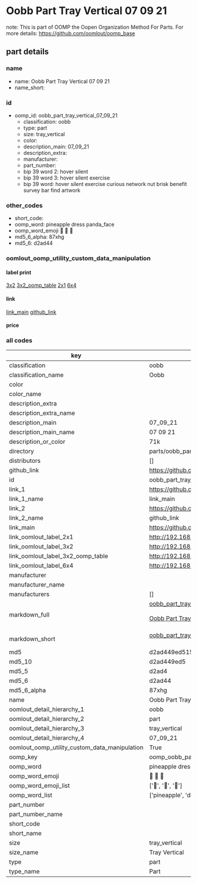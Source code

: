 # Oobb Part Tray Vertical 07 09 21  

note: This is part of OOMP the Oopen Organization Method For Parts. For more details: https://github.com/oomlout/oomp_base

##  part details





### name
* name: Oobb Part Tray Vertical 07 09 21
* name_short: 
### id
* oomp_id: oobb_part_tray_vertical_07_09_21
  * classification: oobb
  * type: part
  * size: tray_vertical
  * color: 
  * description_main: 07_09_21
  * description_extra: 
  * manufacturer: 
  * part_number: 
  * bip 39 word 2: hover silent
  * bip 39 word 3: hover silent exercise
  * bip 39 word: hover silent exercise curious network nut brisk benefit survey bar find artwork

### other_codes
* short_code: 
* oomp_word: pineapple dress panda_face
* oomp_word_emoji :pineapple: :dress: :panda_face:
* md5_6_alpha: 87xhg
* md5_6: d2ad44






### oomlout_oomp_utility_custom_data_manipulation
#### label print
[3x2](http://192.168.1.245:1112/?label=oomp%2087xhg)
[3x2_oomp_table](http://192.168.1.107:1112/?label=oomp%2087xhg)
[2x1](http://192.168.1.242:1112/?label=oomp%2087xhg)
[6x4](http://192.168.1.55:1112/?label=oomp%2087xhg)    

#### link

[link_main](https://github.com/oomlout/oomlout_oomp_current_version_messy/tree/main/parts/oobb_part_tray_vertical_07_09_21) [github_link](https://github.com/oomlout/oomlout_oomp_part_src/tree/main/parts/oobb_part_tray_vertical_07_09_21)                             

#### price







### all codes 
| key | value |  
| --- | --- |  
| classification | oobb |  
| classification_name | Oobb |  
| color |  |  
| color_name |  |  
| description_extra |  |  
| description_extra_name |  |  
| description_main | 07_09_21 |  
| description_main_name | 07 09 21 |  
| description_or_color | 71k |  
| directory | parts/oobb_part_tray_vertical_07_09_21 |  
| distributors | [] |  
| github_link | https://github.com/oomlout/oomlout_oomp_part_src/tree/main/parts/oobb_part_tray_vertical_07_09_21 |  
| id | oobb_part_tray_vertical_07_09_21 |  
| link_1 | https://github.com/oomlout/oomlout_oomp_current_version_messy/tree/main/parts/oobb_part_tray_vertical_07_09_21 |  
| link_1_name | link_main |  
| link_2 | https://github.com/oomlout/oomlout_oomp_part_src/tree/main/parts/oobb_part_tray_vertical_07_09_21 |  
| link_2_name | github_link |  
| link_main | https://github.com/oomlout/oomlout_oomp_current_version_messy/tree/main/parts/oobb_part_tray_vertical_07_09_21 |  
| link_oomlout_label_2x1 | http://192.168.1.242:1112/?label=oomp%2087xhg |  
| link_oomlout_label_3x2 | http://192.168.1.245:1112/?label=oomp%2087xhg |  
| link_oomlout_label_3x2_oomp_table | http://192.168.1.107:1112/?label=oomp%2087xhg |  
| link_oomlout_label_6x4 | http://192.168.1.55:1112/?label=oomp%2087xhg |  
| manufacturer |  |  
| manufacturer_name |  |  
| manufacturers | [] |  
| markdown_full | [oobb_part_tray_vertical_07_09_21](https://github.com/oomlout/oomlout_oomp_current_version_messy/tree/main/parts/oobb_part_tray_vertical_07_09_21)<br>[](https://github.com/oomlout/oomlout_oomp_current_version_messy/tree/main/parts/oobb_part_tray_vertical_07_09_21)<br>[Oobb Part Tray Vertical 07 09 21](https://github.com/oomlout/oomlout_oomp_current_version_messy/tree/main/parts/oobb_part_tray_vertical_07_09_21)<br><br> |  
| markdown_short | [oobb_part_tray_vertical_07_09_21](https://github.com/oomlout/oomlout_oomp_current_version_messy/tree/main/parts/oobb_part_tray_vertical_07_09_21)<br><br> |  
| md5 | d2ad449ed515238a5eca635e9eb21b73 |  
| md5_10 | d2ad449ed5 |  
| md5_5 | d2ad4 |  
| md5_6 | d2ad44 |  
| md5_6_alpha | 87xhg |  
| name | Oobb Part Tray Vertical 07 09 21 |  
| oomlout_detail_hierarchy_1 | oobb |  
| oomlout_detail_hierarchy_2 | part |  
| oomlout_detail_hierarchy_3 | tray_vertical |  
| oomlout_detail_hierarchy_4 | 07_09_21 |  
| oomlout_oomp_utility_custom_data_manipulation | True |  
| oomp_key | oomp_oobb_part_tray_vertical_07_09_21 |  
| oomp_word | pineapple dress panda_face |  
| oomp_word_emoji | :pineapple: :dress: :panda_face: |  
| oomp_word_emoji_list | [':pineapple:', ':dress:', ':panda_face:'] |  
| oomp_word_list | ['pineapple', 'dress', 'panda_face'] |  
| part_number |  |  
| part_number_name |  |  
| short_code |  |  
| short_name |  |  
| size | tray_vertical |  
| size_name | Tray Vertical |  
| type | part |  
| type_name | Part |  

